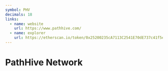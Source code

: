 ```yaml
---
symbol: PHV
decimals: 18
links:
  - name: website
    url: https://www.pathhive.com/
  - name: explorer
    url: https://etherscan.io/token/0x25200235cA7113C2541E70dE737c41f5e9AcD1F6
---
```


# PathHive Network

